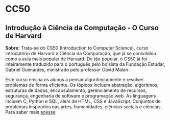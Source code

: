 # CC50
##  Introdução à Ciência da Computação - O Curso de Harvard

**Sobre:** Trata-se do CS50 (Introduction to Computer Science), curso introdutório de Harvard à Ciência da Computação, que já se consolidou como a aula mais popular de Harvard. De tão popular, o CS50 já foi inteiramente traduzido para o português pelo bolsista da Fundação Estudar, Gabriel Guimarães, ministrado pelo professor David Malan.

Este curso ensina os alunos a pensar algoritmicamente e resolver problemas de forma eficiente. Os tópicos incluem abstração, algoritmos, estruturas de dados, encapsulamento, gerenciamento de recursos, segurança, engenharia de software e programação web. As linguagens incluem C, Python e SQL, além de HTML, CSS e JavaScript. Conjuntos de problemas inspirados nas artes, humanidades, ciências sociais e ciências. Para saber mais [acesse](https://cs50.harvard.edu/x/2022/)